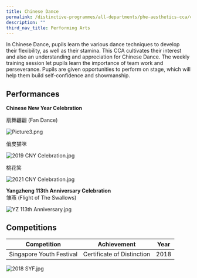 ```yaml
---
title: Chinese Dance
permalink: /distinctive-programmes/all-departments/phe-aesthetics-cca/cca/performing-arts/chinese-dance/
description: ""
third_nav_title: Performing Arts
---
```

In Chinese Dance, pupils learn the various dance techniques to develop their flexibility, as well as their stamina. This CCA cultivates their interest and also an understanding and appreciation for Chinese Dance. The weekly training session let pupils learn the importance of team work and perseverance. Pupils are given opportunities to perform on stage, which will help them build self-confidence and showmanship.

Performances
------------

**Chinese New Year Celebration**  

扇舞翩翩 (Fan Dance)

![Picture3.png](https://yangzhengpri.moe.edu.sg/qql/slot/u703/2022/Distinctive%20Programmes/CCA/Aesthetics/Chinese%20Dance/Picture3.png)

  

  

  

  

  

  

  

  

  

  

  

  

  

  

  

  

  

俏皮猫咪  

![2019 CNY Celebration.jpg](https://yangzhengpri.moe.edu.sg/qql/slot/u703/2022/Distinctive%20Programmes/CCA/Aesthetics/Chinese%20Dance/2019%20CNY%20Celebration.jpg)

  

桃花笑

![2021 CNY Celebration.jpg](https://yangzhengpri.moe.edu.sg/qql/slot/u703/2022/Distinctive%20Programmes/CCA/Aesthetics/Chinese%20Dance/2021%20CNY%20Celebration.jpg)

  

**Yangzheng 113th Anniversary Celebration**  
雏燕 (Flight of The Swallows)  

![YZ 113th Anniversary.jpg](https://yangzhengpri.moe.edu.sg/qql/slot/u703/2022/Distinctive%20Programmes/CCA/Aesthetics/Chinese%20Dance/YZ%20113th%20Anniversary.jpg)

Competitions
------------

| Competition | Achievement | Year |
| --- | --- | --- |
| Singapore Youth Festival | Certificate of Distinction | 2018 |

  
![2018 SYF.jpg](https://yangzhengpri.moe.edu.sg/qql/slot/u703/2022/Distinctive%20Programmes/CCA/Aesthetics/Chinese%20Dance/2018%20SYF.jpg)